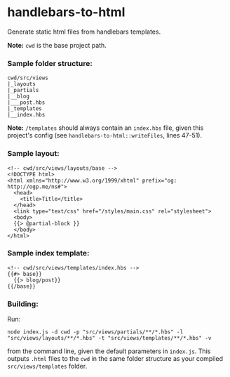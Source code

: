 # handlebars-to-html

Generate static html files from handlebars templates.

**Note:** `cwd` is the base project path.

### Sample folder structure:

```
cwd/src/views
|_layouts
|_partials
|__blog
|___post.hbs
|_templates
|__index.hbs
```

**Note:** `/templates` should always contain an `index.hbs` file, given this project's config (see `handlebars-to-html::writeFiles`, lines 47-51).

### Sample layout:

```
<!-- cwd/src/views/layouts/base -->
<!DOCTYPE html>
<html xmlns="http://www.w3.org/1999/xhtml" prefix="og: http://ogp.me/ns#">
  <head>
    <title>Title</title>
  </head>
  <link type="text/css" href="/styles/main.css" rel="stylesheet">
  <body>
  {{> @partial-block }}
  </body>
</html>
```

### Sample index template:

```
<!-- cwd/src/views/templates/index.hbs -->
{{#> base}}
  {{> blog/post}}
{{/base}}
```

### Building:

Run:

`node index.js -d cwd -p "src/views/partials/**/*.hbs" -l "src/views/layouts/**/*.hbs" -t "src/views/templates/**/*.hbs" -v`

from the command line, given the default parameters in `index.js`. This outputs `.html` files to the `cwd` in the same folder structure as your compiled `src/views/templates` folder.
